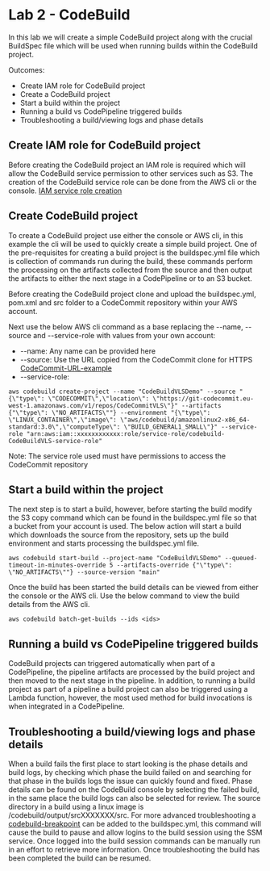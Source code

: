 # Lab 2 - CodeBuild

In this lab we will create a simple CodeBuild project along with the crucial BuildSpec file which will be used when running builds within the CodeBuild project. 

Outcomes:
* Create IAM role for CodeBuild project
* Create a CodeBuild project
* Start a build within the project 
* Running a build vs CodePipeline triggered builds
* Troubleshooting a build/viewing logs and phase details

## Create IAM role for CodeBuild project
Before creating the CodeBuild project an IAM role is required which will allow the CodeBuild service permission to other services such as S3. The creation of the CodeBuild service role can be done from the AWS cli or the console. [IAM service role creation](https://docs.aws.amazon.com/codebuild/latest/userguide/setting-up.html#setting-up-service-role) 


## Create CodeBuild project
To create a CodeBuild project use either the console or AWS cli, in this example the cli will be used to quickly create a simple build project.
One of the pre-requisites for creating a build project is the buildspec.yml file which is collection of commands run during the build, these commands perform the processing on the artifacts collected from the source and then output the artifacts to either the next stage in a CodePipeline or to an S3 bucket. 

Before creating the CodeBuild project clone and upload the buildspec.yml, pom.xml and src folder to a CodeCommit repository within your AWS account.

Next use the below AWS cli command as a base replacing the --name, --source and --service-role with values from your own account:
* --name: Any name can be provided here
* --source: Use the URL copied from the CodeCommit clone for HTTPS [CodeCommit-URL-example](https://docs.aws.amazon.com/codecommit/latest/userguide/how-to-connect.html#how-to-connect-http)
* --service-role: 
```
aws codebuild create-project --name "CodeBuildVLSDemo" --source "{\"type\": \"CODECOMMIT\",\"location\": \"https://git-codecommit.eu-west-1.amazonaws.com/v1/repos/CodeCommitVLS\"}" --artifacts {"\"type\": \"NO_ARTIFACTS\""} --environment "{\"type\": \"LINUX_CONTAINER\",\"image\": \"aws/codebuild/amazonlinux2-x86_64-standard:3.0\",\"computeType\": \"BUILD_GENERAL1_SMALL\"}" --service-role "arn:aws:iam::xxxxxxxxxxxx:role/service-role/codebuild-CodeBuildVLS-service-role"
```
Note: The service role used must have permissions to access the CodeCommit repository


## Start a build within the project
The next step is to start a build, however, before starting the build modify the S3 copy command which can be found in the buildspec.yml file so that a bucket from your account is used. 
The below action will start a build which downloads the source from the repository, sets up the build environment and starts processing the buildspec.yml file.  

```
aws codebuild start-build --project-name "CodeBuildVLSDemo" --queued-timeout-in-minutes-override 5 --artifacts-override {"\"type\": \"NO_ARTIFACTS\""} --source-version "main"
```
Once the build has been started the build details can be viewed from either the console or the AWS cli. 
Use the below command to view the build details from the AWS cli.
```
aws codebuild batch-get-builds --ids <ids>
```

## Running a build vs CodePipeline triggered builds
CodeBuild projects can triggered automatically when part of a CodePipeline, the pipeline artifacts are processed by the build project and then moved to the next stage in the pipeline. In addition, to running a build project as part of a pipeline a build project can also be triggered using a Lambda function, however, the most used method for build invocations is when integrated in a CodePipeline. 

## Troubleshooting a build/viewing logs and phase details
When a build fails the first place to start looking is the phase details and build logs, by checking which phase the build failed on and searching for that phase in the builds logs the issue can quickly found and fixed. Phase details can be found on the CodeBuild console by selecting the failed build, in the same place the build logs can also be selected for review. The source directory in a build using a linux image is /codebuild/output/srcXXXXXXX/src. For more advanced troubleshooting a [codebuild-breakpoint](https://docs.aws.amazon.com/codebuild/latest/userguide/session-manager.html) can be added to the buildspec.yml, this command will cause the build to pause and allow logins to the build session using the SSM service. Once logged into the build session commands can be manually run in an effort to retrieve more information. Once troubleshooting the build has been completed the build can be resumed. 